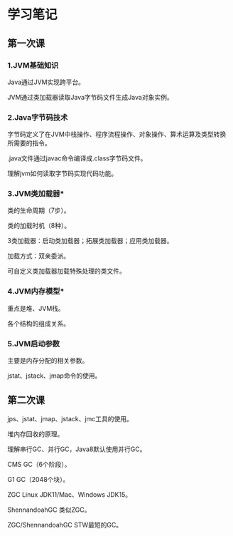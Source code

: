 # 学习笔记
## 第一次课
### 1.JVM基础知识
 Java通过JVM实现跨平台。
 
 JVM通过类加载器读取Java字节码文件生成Java对象实例。

### 2.Java字节码技术
 字节码定义了在JVM中栈操作、程序流程操作、对象操作、算术运算及类型转换所需要的指令。
 
 .java文件通过javac命令编译成.class字节码文件。
 
 理解jvm如何读取字节码实现代码功能。

### 3.JVM类加载器*
 类的生命周期（7步）。
 
 类的加载时机（8种）。
 
 3类加载器：启动类加载器；拓展类加载器；应用类加载器。
 
 加载方式：双亲委派。
 
 可自定义类加载器加载特殊处理的类文件。
 
### 4.JVM内存模型*
 重点是堆、JVM栈。
 
 各个结构的组成关系。

### 5.JVM启动参数
 主要是内存分配的相关参数。
 
 jstat、jstack、jmap命令的使用。

## 第二次课
 jps、jstat、jmap、jstack、jmc工具的使用。
 
 堆内存回收的原理。
 
 理解串行GC、并行GC，Java8默认使用并行GC。
 
 CMS GC（6个阶段）。
 
 G1 GC（2048个块）。
 
 ZGC Linux JDK11/Mac、Windows JDK15。
 
 ShennandoahGC 类似ZGC。
 
 ZGC/ShennandoahGC STW最短的GC。
